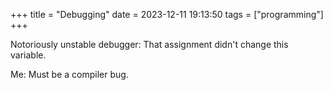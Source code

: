 +++
title = "Debugging"
date = 2023-12-11 19:13:50
tags = ["programming"]
+++

Notoriously unstable debugger: That assignment didn't change this variable.

Me: Must be a compiler bug.
